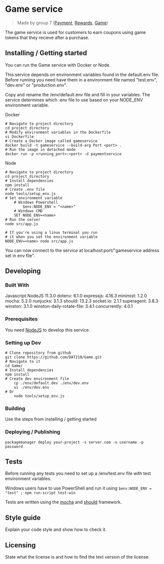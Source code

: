 # Game service
> Made by group 7 ([Payment](https://github.com/DAT210/Payment), [Rewards](https://github.com/DAT210/Rewards), [Game](https://github.com/DAT210/Game))

The game service is used for customers to earn coupons using game tokens that they recieve after a purchase.

## Installing / Getting started

You can run the Game service with Docker or Node.

This service depends on environment variables found in the default.env file.
Before running you need have them in a environment file named "test.env", "dev.env" or "production.env".


Copy and rename the /env/default.env file and fill in your variables.
The service determines which .env file to use based on your NODE_ENV environment variable.

Docker
```shell
# Navigate to project directory
cd project_directory
# Modify environment variables in the Dockerfile
vi Dockerfile
# Create a Docker image called gameservice
docker build -t gameservice --build-arg Port <port> .
# Run the image in detached mode
docker run -p <running_port>:<port> -d paymentservice
```

Node
```shell
# Navigate to project directory
cd project_directory
# Install dependencies
npm install
# Create .env file
node tools/setup_env.js
# Set environment variable
	# Windows Powershell
    	$env:NODE_ENV = "<name>"
	# Windows CMD
	SET NODE_ENV=<name>
# Run the server
node src/app.js

# If you're using a linux terminal you run
# it when you set the environment variable
NODE_ENV=<name> node src/app.js
```

You can now connect to the service at localhost:port/"gameservice address set in env file".


## Developing

### Built With

Javascript
NodeJS 11.3.0
dotenv: 6.1.0
expressjs: 4.16.3
minimist: 1.2.0
mocha: 5.2.0
nunjucks: 3.1.3
should: 13.2.3
socket.io: 2.1.1
superagent: 3.8.3
winston: 3.1.0
winston-daily-rotate-file: 3.4.1
concurrently: 4.0.1

### Prerequisites

You need [NodeJS](https://nodejs.org) to develop this service.


### Setting up Dev

```shell
# Clone repository from github
git clone https://github.com/DAT210/Game.git
# Navigate to it
cd Game/
# Install dependencies
npm install
# Create dev environment file
	cp ./env/default.dev ./env/dev.env
	vi ./env/dev.env
# Or
	node tools/setup_env.js
```

### Building

Use the steps from installing / getting started 

### Deploying / Publishing

```shell
packagemanager deploy your-project -s server.com -u username -p password
```

## Tests

Before running any tests you need to set up a /env/test.env file with test environment variables.

Windows users have to use PowerShell and run it using `$env:NODE_ENV = "test" ; npm run-script test-win`

Tests are written using the [mocha](https://mochajs.org/) and [should](https://github.com/shouldjs/should.js) framework.

## Style guide

Explain your code style and show how to check it.

## Licensing

State what the license is and how to find the text version of the license.
